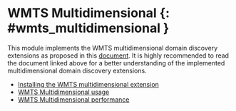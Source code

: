 # WMTS Multidimensional {: #wmts_multidimensional }

This module implements the WMTS multidimensional domain discovery extensions as proposed in this [document](http://demo.geo-solutions.it/share/wmts-multidim/wmts_multidim.html). It is highly recommended to read the document linked above for a better understanding of the implemented multidimensional domain discovery extensions.

-   [Installing the WMTS multidimensional extension](install.md)
-   [WMTS Multidimensional usage](usage.md)
-   [WMTS Multidimensional performance](performance.md)
